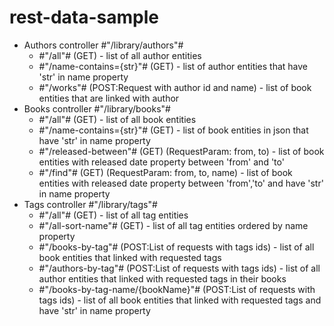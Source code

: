 # rest-data-sample
<ul>
  <li>Authors controller #"/library/authors"#<ul>
                        <li>#"/all"# (GET) - list of all author entities</li>
                        <li>#"/name-contains={str}"# (GET) - list of author entities that have 'str' in name property</li>
                        <li>#"/works"# (POST:Request with author id and name) - list of book entities that are linked with author</li>
                      </ul>
  </li>
  
  <li>Books controller #"/library/books"#<ul>
                        <li>#"/all"# (GET) - list of all book entities</li>
                        <li>#"/name-contains={str}"# (GET) - list of book entities in json that have 'str' in name property</li>
                        <li>#"/released-between"# (GET) (RequestParam: from, to) - list of book entities with released date property between 'from' and 'to'</li>
                        <li>#"/find"# (GET) (RequestParam: from, to, name) - list of book entities with released date property between 'from','to' and have 'str' in name property</li>
                      </ul>
  </li>
  
  <li>Tags controller #"/library/tags"# <ul>
                        <li>#"/all"# (GET) - list of all tag entities</li>
                        <li>#"/all-sort-name"# (GET) - list of all tag entities ordered by name property</li>
                        <li>#"/books-by-tag"# (POST:List of requests with tags ids) - list of all book entities that linked with requested tags</li>
                        <li>#"/authors-by-tag"# (POST:List of requests with tags ids) - list of all author entities that linked with requested tags in their books</li>
                        <li>#"/books-by-tag-name/{bookName}"# (POST:List of requests with tags ids) - list of all book entities that linked with requested tags and have 'str' in name property</li>
                      </ul>
  </li>
</ul>
